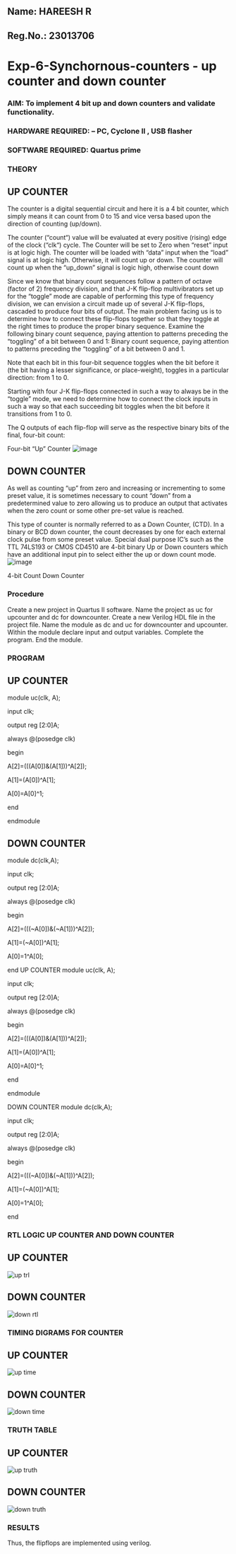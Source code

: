 ## Name: HAREESH R
## Reg.No.: 23013706
# Exp-6-Synchornous-counters - up counter and down counter 
### AIM: To implement 4 bit up and down counters and validate  functionality.
### HARDWARE REQUIRED:  – PC, Cyclone II , USB flasher
### SOFTWARE REQUIRED:   Quartus prime
### THEORY 

## UP COUNTER 
The counter is a digital sequential circuit and here it is a 4 bit counter, which simply means it can count from 0 to 15 and vice versa based upon the direction of counting (up/down). 

The counter (“count“) value will be evaluated at every positive (rising) edge of the clock (“clk“) cycle.
The Counter will be set to Zero when “reset” input is at logic high.
The counter will be loaded with “data” input when the “load” signal is at logic high. Otherwise, it will count up or down.
The counter will count up when the “up_down” signal is logic high, otherwise count down

Since we know that binary count sequences follow a pattern of octave (factor of 2) frequency division, and that J-K flip-flop multivibrators set up for the “toggle” mode are capable of performing this type of frequency division, we can envision a circuit made up of several J-K flip-flops, cascaded to produce four bits of output.
The main problem facing us is to determine how to connect these flip-flops together so that they toggle at the right times to produce the proper binary sequence.
Examine the following binary count sequence, paying attention to patterns preceding the “toggling” of a bit between 0 and 1:
Binary count sequence, paying attention to patterns preceding the “toggling” of a bit between 0 and 1.

Note that each bit in this four-bit sequence toggles when the bit before it (the bit having a lesser significance, or place-weight), toggles in a particular direction: from 1 to 0.



 
 

Starting with four J-K flip-flops connected in such a way to always be in the “toggle” mode, we need to determine how to connect the clock inputs in such a way so that each succeeding bit toggles when the bit before it transitions from 1 to 0.

The Q outputs of each flip-flop will serve as the respective binary bits of the final, four-bit count:

 
 

Four-bit “Up” Counter
![image](https://user-images.githubusercontent.com/36288975/169644758-b2f4339d-9532-40c5-af40-8f4f8c942e2c.png)



## DOWN COUNTER 

As well as counting “up” from zero and increasing or incrementing to some preset value, it is sometimes necessary to count “down” from a predetermined value to zero allowing us to produce an output that activates when the zero count or some other pre-set value is reached.

This type of counter is normally referred to as a Down Counter, (CTD). In a binary or BCD down counter, the count decreases by one for each external clock pulse from some preset value. Special dual purpose IC’s such as the TTL 74LS193 or CMOS CD4510 are 4-bit binary Up or Down counters which have an additional input pin to select either the up or down count mode.
![image](https://user-images.githubusercontent.com/36288975/169644844-1a14e123-7228-4ed8-81a9-eb937dff4ac8.png)


4-bit Count Down Counter
### Procedure
Create a new project in Quartus II software.
Name the project as uc for upcounter and dc for downcounter.
Create a new Verilog HDL file in the project file.
Name the module as dc and uc for downcounter and upcounter.
Within the module declare input and output variables.
Complete the program.
End the module.

### PROGRAM 
## UP COUNTER
module uc(clk, A);

input clk;

output reg [2:0]A;

always @(posedge clk)

begin

A[2]=(((A[0])&(A[1]))^A[2]);

A[1]=(A[0])^A[1];

A[0]=A[0]^1;

end

endmodule

## DOWN COUNTER
module dc(clk,A);

input clk;

output reg [2:0]A;

always @(posedge clk)

begin

A[2]=(((~A[0])&(~A[1]))^A[2]);

A[1]=(~A[0])^A[1];

A[0]=1^A[0];

end
UP COUNTER
module uc(clk, A);

input clk;

output reg [2:0]A;

always @(posedge clk)

begin

A[2]=(((A[0])&(A[1]))^A[2]);

A[1]=(A[0])^A[1];

A[0]=A[0]^1;

end

endmodule

DOWN COUNTER
module dc(clk,A);

input clk;

output reg [2:0]A;

always @(posedge clk)

begin

A[2]=(((~A[0])&(~A[1]))^A[2]);

A[1]=(~A[0])^A[1];

A[0]=1^A[0];

end


### RTL LOGIC UP COUNTER AND DOWN COUNTER  

## UP COUNTER
![up trl](https://github.com/HareeshrajaR/Exp-7-Synchornous-counters-/assets/144870459/5d45edcc-a431-4722-82ed-a29f7bd8b042)

## DOWN COUNTER
![down rtl](https://github.com/HareeshrajaR/Exp-7-Synchornous-counters-/assets/144870459/7ac99a03-3cd4-4b8f-8f90-160d2da3f6ce)

### TIMING DIGRAMS FOR COUNTER 

## UP COUNTER
![up time](https://github.com/HareeshrajaR/Exp-7-Synchornous-counters-/assets/144870459/94a6a331-5462-4940-be04-98645c214fca)


## DOWN COUNTER
![down time](https://github.com/HareeshrajaR/Exp-7-Synchornous-counters-/assets/144870459/1ef90287-4acf-4eb8-8434-ded62d49ad1c)


### TRUTH TABLE 

## UP COUNTER
![up truth](https://github.com/HareeshrajaR/Exp-7-Synchornous-counters-/assets/144870459/2f8500c3-feea-4248-87df-47aa2b8e3184)

## DOWN COUNTER
![down truth](https://github.com/HareeshrajaR/Exp-7-Synchornous-counters-/assets/144870459/e511676f-2bbc-4c14-bee5-62e64da80b06)

### RESULTS 
Thus, the flipflops are implemented using verilog.
